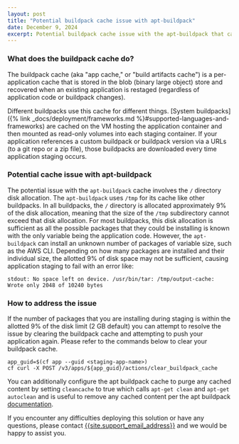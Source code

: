```yaml
---
layout: post
title: "Potential buildpack cache issue with apt-buildpack"
date: December 9, 2024
excerpt: Potential buildpack cache issue with the apt-buildpack that can cause application staging to fail
---
```


### What does the buildpack cache do?

The buildpack cache (aka "app cache," or "build artifacts cache") is a per-application cache that is stored in the blob (binary large object) store and recovered when an existing application is restaged (regardless of application code or buildpack changes).

Different buildpacks use this cache for different things. [System buildpacks]({% link _docs/deployment/frameworks.md %}#supported-languages-and-frameworks) are cached on the VM hosting the application container and then mounted as read-only volumes into each staging container. If your application references a custom buildpack or buildpack version via a URLs (to a git repo or a zip file), those buildpacks are downloaded every time application staging occurs.

### Potential cache issue with apt-buildpack 

The potential issue with the `apt-buildpack` cache involves the `/` directory disk allocation. The `apt-buildpack` uses `/tmp` for its cache like other buildpacks. In all buildpacks, the `/` directory is allocated approximately 9% of the disk allocation, meaning that the size of the `/tmp` subdirectory cannot exceed that disk allocation. For most buildpacks, this disk allocation is sufficient as all the possible packages that they could be installing is known with the only variable being the application code. However, the `apt-buildpack` can install an unknown number of packages of variable size, such as the AWS CLI. Depending on how many packages are installed and their individual size, the allotted 9% of disk space may not be sufficient, causing application staging to fail with an error like:

```shell
stdout: No space left on device. /usr/bin/tar: /tmp/output-cache: Wrote only 2048 of 10240 bytes
```

### How to address the issue

If the number of packages that you are installing during staging is within the allotted 9% of the disk limit (2 GB default) you can attempt to resolve the issue by clearing the buildpack cache and attempting to push your application again. Please refer to the commands below to clear your buildpack cache.

```shell
app_guid=$(cf app --guid <staging-app-name>)
cf curl -X POST /v3/apps/${app_guid}/actions/clear_buildpack_cache
```

You can additionally configure the apt buildpack cache to purge any cached content by setting `cleancache` to true which calls `apt-get clean` and `apt-get autoclean` and is useful to remove any cached content per the apt buildpack [documentation](https://github.com/cloudfoundry/apt-buildpack?tab=readme-ov-file#cloud-foundry-experimental-apt-buildpack).

If you encounter any difficulties deploying this solution or have any questions, please contact
[{{site.support_email_address}}]({{site.support_email}}) and we would be happy to assist you.
